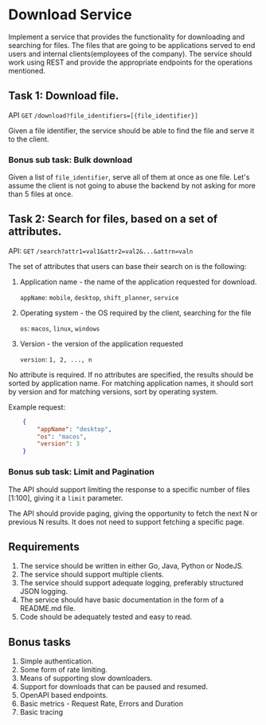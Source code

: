 # Download Service

Implement a service that provides the functionality for downloading and searching for files. The files
that are going to be applications served to end users and internal clients(employees of the company).
The service should work using REST and provide the appropriate endpoints for the operations mentioned.


## Task 1: Download file.

API `GET` `/download?file_identifiers=[{file_identifier}]`

Given a file identifier, the service should be able to find the file and serve it to the client.

### Bonus sub task: Bulk download

Given a list of `file_identifier`, serve all of them at once as one file.
Let's assume the client is not going to abuse the backend by not asking for more than 5 files at once.

## Task 2: Search for files, based on a set of attributes.

API: `GET` `/search?attr1=val1&attr2=val2&...&attrn=valn`

The set of attributes that users can base their search on is the following:

1. Application name - the name of the application requested for download.

    `appName`: `mobile`, `desktop`, `shift_planner`, `service`

2. Operating system - the OS required by the client, searching for the file

    `os`: `macos`, `linux`, `windows`

3. Version - the version of the application requested

    `version`: `1, 2, ..., n`

No attribute is required. If no attributes are specified, the results should be sorted by application name.
For matching application names, it should sort by version and for matching versions, sort by operating system.

Example request:
```json
    {
        "appName": "desktop",
        "os": "macos",
        "version": 3
    }
```

### Bonus sub task: Limit and Pagination

The API should support limiting the response to a specific number of files [1:100], giving it a `limit` parameter.

The API should provide paging, giving the opportunity to fetch the next N or previous N results.
It does not need to support fetching a specific page.

## Requirements
1. The service should be written in either Go, Java, Python or NodeJS.
2. The service should support multiple clients.
3. The service should support adequate logging, preferably structured JSON logging.
4. The service should have basic documentation in the form of a README.md file.
5. Code should be adequately tested and easy to read.


## Bonus tasks
1. Simple authentication.
2. Some form of rate limiting.
3. Means of supporting slow downloaders.
4. Support for downloads that can be paused and resumed.
5. OpenAPI based endpoints.
6. Basic metrics - Request Rate, Errors and Duration
7. Basic tracing
